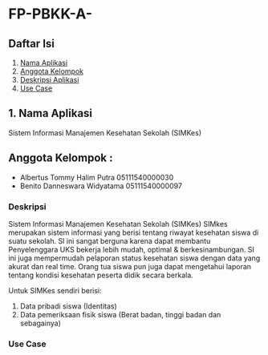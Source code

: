 # FP-PBKK-A-

## Daftar Isi
1. [Nama Aplikasi](#1-nama-aplikasi)
2. [Anggota Kelompok](#2-anggota-kelompok)
3. [Deskripsi Aplikasi](#3-deskripsi)
4. [Use Case](#4-use-case)

## 1. Nama Aplikasi
Sistem Informasi Manajemen Kesehatan Sekolah (SIMKes)

## Anggota Kelompok :
- Albertus Tommy Halim Putra 05111540000030
- Benito Danneswara Widyatama 05111540000097

### Deskripsi
Sistem Informasi Manajemen Kesehatan Sekolah (SIMKes)
SIMkes merupakan sistem informasi yang berisi tentang riwayat kesehatan siswa di suatu sekolah. SI ini sangat berguna karena dapat membantu Penyelenggara UKS bekerja lebih mudah, optimal & berkesinambungan. SI ini juga mempermudah pelaporan status kesehatan siswa dengan data yang akurat dan real time. Orang tua siswa pun juga dapat mengetahui laporan tentang kondisi kesehatan peserta didik secara berkala.

Untuk SIMKes sendiri berisi:
1. Data pribadi siswa (Identitas)
2. Data pemeriksaan fisik siswa (Berat badan, tinggi badan dan sebagainya)

### Use Case
